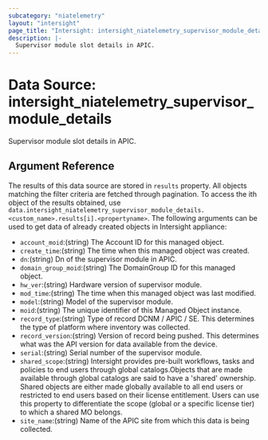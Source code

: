 ```yaml
---
subcategory: "niatelemetry"
layout: "intersight"
page_title: "Intersight: intersight_niatelemetry_supervisor_module_details"
description: |-
  Supervisor module slot details in APIC.
---
```


# Data Source: intersight_niatelemetry_supervisor_module_details
Supervisor module slot details in APIC.
## Argument Reference
The results of this data source are stored in `results` property.
All objects matching the filter criteria are fetched through pagination.
To access the ith object of the results obtained, use `data.intersight_niatelemetry_supervisor_module_details.<custom_name>.results[i].<propertyname>`.
The following arguments can be used to get data of already created objects in Intersight appliance:
* `account_moid`:(string) The Account ID for this managed object. 
* `create_time`:(string) The time when this managed object was created. 
* `dn`:(string) Dn of the supervisor module in APIC. 
* `domain_group_moid`:(string) The DomainGroup ID for this managed object. 
* `hw_ver`:(string) Hardware version of supervisor module. 
* `mod_time`:(string) The time when this managed object was last modified. 
* `model`:(string) Model of the supervisor module. 
* `moid`:(string) The unique identifier of this Managed Object instance. 
* `record_type`:(string) Type of record DCNM / APIC / SE. This determines the type of platform where inventory was collected. 
* `record_version`:(string) Version of record being pushed. This determines what was the API version for data available from the device. 
* `serial`:(string) Serial number of the supervisor module. 
* `shared_scope`:(string) Intersight provides pre-built workflows, tasks and policies to end users through global catalogs.Objects that are made available through global catalogs are said to have a 'shared' ownership. Shared objects are either made globally available to all end users or restricted to end users based on their license entitlement. Users can use this property to differentiate the scope (global or a specific license tier) to which a shared MO belongs. 
* `site_name`:(string) Name of the APIC site from which this data is being collected. 
 